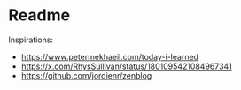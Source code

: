 # Readme

Inspirations:

- <https://www.petermekhaeil.com/today-i-learned>
- <https://x.com/RhysSullivan/status/1801095421084967341>
- <https://github.com/jordienr/zenblog>